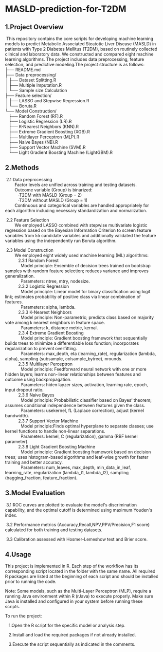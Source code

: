 # MASLD-prediction-for-T2DM
1.Project Overview
   -
&nbsp;This repository contains the core scripts for developing machine learning models to predict Metabolic Associated Steatotic Liver Disease (MASLD) in patients with Type 2 Diabetes Mellitus (T2DM), based on routinely collected clinical and laboratory data. We constructed and compared eight machine learning algorithms. The project includes data preprocessing, feature selection, and predictive modeling.The project structure is as follows:  
├── README.md  
├── Data preprocessing/  
│   ├── Dataset Splitting.R  
│   ├── Multiple Imputation.R  
│   └── Sample size Calculation  
├── Feature selection/  
│   ├── LASSO and Stepwise Regression.R  
│   └── Boruta.R  
└── Model Construction/  
&nbsp;&nbsp;    ├── Random Forest (RF).R  
&nbsp;&nbsp;    ├── Logistic Regression (LR).R  
&nbsp;&nbsp;    ├── K-Nearest Neighbors (KNN).R  
&nbsp;&nbsp;    ├── Extreme Gradient Boosting (XGB).R  
&nbsp;&nbsp;    ├── Multilayer Perceptron (MLP).R  
&nbsp;&nbsp;    ├── Naive Bayes (NB).R  
&nbsp;&nbsp;    ├── Support Vector Machine (SVM).R  
&nbsp;&nbsp;    └── Light Gradient Boosting Machine (LightGBM).R  

2.Methods
   -

&nbsp;2.1 Data preprocessing  
&nbsp;&nbsp;&nbsp;&nbsp;&nbsp;&nbsp;&nbsp; Factor levels are unified across training and testing datasets.  
&nbsp;&nbsp;&nbsp;&nbsp;&nbsp;&nbsp;&nbsp; Outcome variable (Group) is binarized:  
&nbsp;&nbsp;&nbsp;&nbsp;&nbsp;&nbsp;&nbsp;&nbsp;&nbsp;&nbsp;&nbsp;·T2DM with MASLD (Group = 2)  
&nbsp;&nbsp;&nbsp;&nbsp;&nbsp;&nbsp;&nbsp;&nbsp;&nbsp;&nbsp;&nbsp;·T2DM without MASLD (Group = 1)  
&nbsp;&nbsp;&nbsp;&nbsp;&nbsp;&nbsp;&nbsp; Continuous and categorical variables are handled appropriately for each algorithm including necessary standardization and normalization.  

&nbsp;2.2 Feature Selection  
&nbsp;&nbsp;&nbsp;&nbsp;&nbsp;&nbsp;&nbsp; We employed LASSO combined with stepwise multivariate logistic regression based on the Bayesian Information Criterion to screen feature variables from 55 candidate variables and additionally validated the feature variables using the independently run Boruta algorithm.  

&nbsp;2.3 Model Construction  
&nbsp;&nbsp;&nbsp;&nbsp;&nbsp;&nbsp;&nbsp; We employed eight widely used machine learning (ML) algorithms:  
&nbsp;&nbsp;&nbsp;&nbsp;&nbsp;&nbsp;&nbsp;&nbsp;&nbsp;&nbsp;&nbsp;2.3.1 Random Forest  
&nbsp;&nbsp;&nbsp;&nbsp;&nbsp;&nbsp;&nbsp;&nbsp;&nbsp;&nbsp;&nbsp;&nbsp;&nbsp;Model principle: Ensemble of decision trees trained on bootstrap samples with random feature selection; reduces variance and improves generalization.  
&nbsp;&nbsp;&nbsp;&nbsp;&nbsp;&nbsp;&nbsp;&nbsp;&nbsp;&nbsp;&nbsp;&nbsp;&nbsp;Parameters: ntree, mtry, nodesize.  
&nbsp;&nbsp;&nbsp;&nbsp;&nbsp;&nbsp;&nbsp;&nbsp;&nbsp;&nbsp;&nbsp;2.3.2 Logistic Regression  
&nbsp;&nbsp;&nbsp;&nbsp;&nbsp;&nbsp;&nbsp;&nbsp;&nbsp;&nbsp;&nbsp;&nbsp;&nbsp;Model principle: Linear model for binary classification using logit link; estimates probability of positive class via linear combination of features.  
&nbsp;&nbsp;&nbsp;&nbsp;&nbsp;&nbsp;&nbsp;&nbsp;&nbsp;&nbsp;&nbsp;&nbsp;&nbsp;Parameters: alpha, lambda.  
&nbsp;&nbsp;&nbsp;&nbsp;&nbsp;&nbsp;&nbsp;&nbsp;&nbsp;&nbsp;&nbsp;2.3.3 K-Nearest Neighbors  
&nbsp;&nbsp;&nbsp;&nbsp;&nbsp;&nbsp;&nbsp;&nbsp;&nbsp;&nbsp;&nbsp;&nbsp;&nbsp;Model principle: Non-parametric; predicts class based on majority vote among k nearest neighbors in feature space.  
&nbsp;&nbsp;&nbsp;&nbsp;&nbsp;&nbsp;&nbsp;&nbsp;&nbsp;&nbsp;&nbsp;&nbsp;&nbsp;Parameters: k, distance metric, kernal.  
&nbsp;&nbsp;&nbsp;&nbsp;&nbsp;&nbsp;&nbsp;&nbsp;&nbsp;&nbsp;&nbsp;2.3.4 Extreme Gradient Boosting  
&nbsp;&nbsp;&nbsp;&nbsp;&nbsp;&nbsp;&nbsp;&nbsp;&nbsp;&nbsp;&nbsp;&nbsp;&nbsp;Model principle: Gradient boosting framework that sequentially builds trees to minimize a differentiable loss function; incorporates regularization to prevent overfitting.  
&nbsp;&nbsp;&nbsp;&nbsp;&nbsp;&nbsp;&nbsp;&nbsp;&nbsp;&nbsp;&nbsp;&nbsp;&nbsp;Parameters: max_depth, eta (learning_rate), regularization (lambda, alpha), sampling (subsample, colsample_bytree), nrounds.  
&nbsp;&nbsp;&nbsp;&nbsp;&nbsp;&nbsp;&nbsp;&nbsp;&nbsp;&nbsp;&nbsp;2.3.5 Multilayer Perceptron  
&nbsp;&nbsp;&nbsp;&nbsp;&nbsp;&nbsp;&nbsp;&nbsp;&nbsp;&nbsp;&nbsp;&nbsp;&nbsp;Model principle: Feedforward neural network with one or more hidden layers; learns non-linear relationships between features and outcome using backpropagation.  
&nbsp;&nbsp;&nbsp;&nbsp;&nbsp;&nbsp;&nbsp;&nbsp;&nbsp;&nbsp;&nbsp;&nbsp;&nbsp;Parameters: hiden layzer sizes, activation, learning rate, epoch, input dropout ratio.  
&nbsp;&nbsp;&nbsp;&nbsp;&nbsp;&nbsp;&nbsp;&nbsp;&nbsp;&nbsp;&nbsp;2.3.6 Naive Bayes  
&nbsp;&nbsp;&nbsp;&nbsp;&nbsp;&nbsp;&nbsp;&nbsp;&nbsp;&nbsp;&nbsp;&nbsp;&nbsp;Model principle: Probabilistic classifier based on Bayes’ theorem; assumes conditional independence between features given the class.  
&nbsp;&nbsp;&nbsp;&nbsp;&nbsp;&nbsp;&nbsp;&nbsp;&nbsp;&nbsp;&nbsp;&nbsp;&nbsp;Parameters: usekernel, fL (Laplace correction), adjust (kernel bandwidth).  
&nbsp;&nbsp;&nbsp;&nbsp;&nbsp;&nbsp;&nbsp;&nbsp;&nbsp;&nbsp;&nbsp;2.3.7 Support Vector Machine  
&nbsp;&nbsp;&nbsp;&nbsp;&nbsp;&nbsp;&nbsp;&nbsp;&nbsp;&nbsp;&nbsp;&nbsp;&nbsp;Model principle:Finds optimal hyperplane to separate classes; use kernel functions to handle non-linear separations.  
&nbsp;&nbsp;&nbsp;&nbsp;&nbsp;&nbsp;&nbsp;&nbsp;&nbsp;&nbsp;&nbsp;&nbsp;&nbsp;Parameters: kernel, C (regularization), gamma (RBF kernel parameter).  
&nbsp;&nbsp;&nbsp;&nbsp;&nbsp;&nbsp;&nbsp;&nbsp;&nbsp;&nbsp;&nbsp;2.3.8 Light Gradient Boosting Machine  
&nbsp;&nbsp;&nbsp;&nbsp;&nbsp;&nbsp;&nbsp;&nbsp;&nbsp;&nbsp;&nbsp;&nbsp;&nbsp;Model principle: Gradient boosting framework based on decision trees; uses histogram-based algorithms and leaf-wise growth for faster training and better accuracy.  
&nbsp;&nbsp;&nbsp;&nbsp;&nbsp;&nbsp;&nbsp;&nbsp;&nbsp;&nbsp;&nbsp;&nbsp;&nbsp;Parameters: num_leaves, max_depth, min_data_in_leaf, learning_rate, regularization (lambda_l1, lambda_l2), sampling (bagging_fraction, feature_fraction).  
	 
3.Model Evaluation
   -
&nbsp;3.1 ROC curves are plotted to evaluate the model's discrimination capability, and the optimal cutoff is determined using maximum Youden's index.  

&nbsp;3.2 Performance metrics (Accuracy,Recall,NPV,PPV/Precision,F1 score) calculated for both training and testing datasets.  

&nbsp;3.3 Calibration assessed with Hosmer-Lemeshow test and Brier score.  

4.Usage
-
This project is implemented in R. Each step of the workflow has its corresponding script located in the folder with the same name. All required R packages are listed at the beginning of each script and should be installed prior to running the code.

Note: Some models, such as the Multi-Layer Perceptron (MLP), require a running Java environment within R (rJava) to execute properly. Make sure Java is installed and configured in your system before running these scripts.

To run the project:

&nbsp;&nbsp;  1.Open the R script for the specific model or analysis step.

&nbsp;&nbsp;  2.Install and load the required packages if not already installed.

&nbsp;&nbsp;  3.Execute the script sequentially as indicated in the comments.
